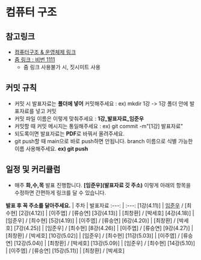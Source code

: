 # 컴퓨터 구조  

## 참고링크
- [컴퓨터구조 & 운영체제 링크](https://www.youtube.com/watch?v=kFWP6sFKyp0&list=PLYH7OjNUOWLUz15j4Q9M6INxK5J3-59GC&index=2)
- [줌 링크 : 비번 1111](https://us06web.zoom.us/j/83139117576?pwd=UVpaSmdiNVhYdlRscGsyMDVGZzdhQT09)  
  * 줌 링크 사용불가 시, 짓시미트 사용
## 커밋 규칙  
- 커밋 시 발표자료는  **폴더에 넣어** 커밋해주세요 :  ex) mkdir 1강 -> 1강 폴더 안에 발표자료를 넣고 커밋
- 커밋 파일 이름은 이렇게 맞춰주세요   : **1강_발표자료_임준우**
- 커밋할 때 커밋 메시지는 통일해주세요  :  ex) git commit -m"[1강] 발표자료"
- 되도록이면 발표자료는 **PDF**로 바꿔서 올려주세요.
- git push할 때 main으로 바로 push하면 안됩니다. branch 이름으로 식별 가능한 이름 사용해주세요.       **ex) git push**
## 일정 및 커리큘럼
- 매주 **화,수,목** 발표 진행합니다.
**[임준우](발표자료 깃 주소)** 이렇게 아래의 항목을 수정하면 간편하게 링크를 달 수 있습니다.  
  
  
 **발표 후 꼭 주소를 달아주세요.**
| 주차 | 발표자료
:---: | :---:
[1강(4.11)] | [임준우](https://github.com/multicampus-study/Computer-Structure/blob/main/test/test.txt) / [최수현]
[2강(4.12)] | [이주엽] / [류승연]
[3강(4.13)] | [최창환] / [박세호]
[4강(4.18)] | [임준우] / [최수현]
[5강(4.19)] | [이주엽] / [류승연]
[6강(4.20)] | [최창환] / [박세호]
[7강(4.25)] | [임준우] / [최수현]
[8강(4.26)] | [이주엽] / [류승연]
[9강(4.27)] | [최창환] / [박세호]
[10강(5.02)] | [임준우] / [최수현]
[11강(5.03)] | [이주엽] / [류승연]
[12강(5.04)] | [최창환] / [박세호]
[13강(5.09)] | [임준우] / [최수현]
[14강(5.10)] | [이주엽] / [류승연]
[15강(5.11)] | [최창환] / [박세호]
